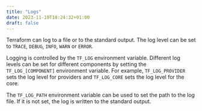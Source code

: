 ```yaml
---
title: "Logs"
date: 2023-11-10T18:24:32+01:00
draft: false
---
```


Terraform can log to a file or to the standard output. The log level can be set to `TRACE`, `DEBUG`, `INFO`, `WARN` or `ERROR`.

Logging is controlled by the `TF_LOG` environment variable. Different log levels can be set for different components by setting the `TF_LOG_[COMPONENT]` environment variable. For example, `TF_LOG_PROVIDER` sets the log level for providers and `TF_LOG_CORE` sets the log level for the core.

The `TF_LOG_PATH` environment variable can be used to set the path to the log file. If it is not set, the log is written to the standard output.